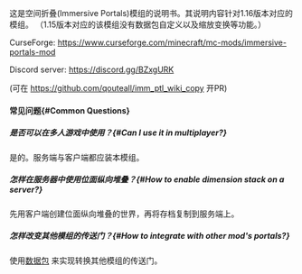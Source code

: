 
这是空间折叠(Immersive Portals)模组的说明书。其说明内容针对1.16版本对应的模组。
（1.15版本对应的该模组没有数据包自定义以及缩放变换等功能。）

CurseForge: https://www.curseforge.com/minecraft/mc-mods/immersive-portals-mod

Discord server: https://discord.gg/BZxgURK

(可在 https://github.com/qouteall/imm_ptl_wiki_copy 开PR)

#### 常见问题{#Common Questions}

##### 是否可以在多人游戏中使用？{#Can I use it in multiplayer?}

是的。服务端与客户端都应装本模组。

##### 怎样在服务器中使用位面纵向堆叠？{#How to enable dimension stack on a server?}

先用客户端创建位面纵向堆叠的世界，再将存档复制到服务端上。


##### 怎样改变其他模组的传送门？{#How to integrate with other mod's portals?}

使用[数据包](https://github.com/qouteall/ImmersivePortalsMod/wiki/Datapack-Based-Custom-Portal-Generation#convert_vanilla_nether_portaljson-convent-vanilla-nether-portals-into-see-through-portals-if-the-shapes-are-compatible) 来实现转换其他模组的传送门。
